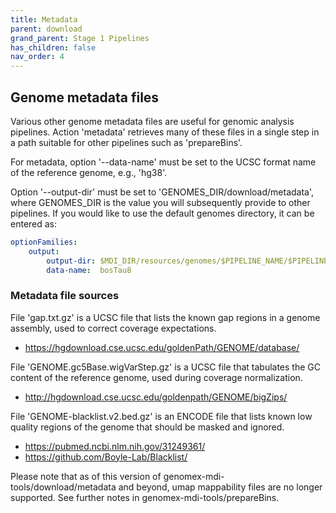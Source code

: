 ```yaml
---
title: Metadata
parent: download
grand_parent: Stage 1 Pipelines 
has_children: false
nav_order: 4
---
```


## Genome metadata files

Various other genome metadata files are useful for genomic analysis 
pipelines. Action 'metadata' retrieves many of these files in a single
step in a path suitable for other pipelines such as 'prepareBins'.

For metadata, option '--data-name' must be set to the
UCSC format name of the reference genome, e.g., 'hg38'.

Option '--output-dir' must be set to 'GENOMES_DIR/download/metadata',
where GENOMES_DIR is the value you will subsequently
provide to other pipelines. If you would like to use the default genomes 
directory, it can be entered as:

```yml
optionFamilies:
    output:
        output-dir: $MDI_DIR/resources/genomes/$PIPELINE_NAME/$PIPELINE_ACTION
        data-name:  bosTau8
```

### Metadata file sources

File 'gap.txt.gz' is a UCSC file that lists the known gap
regions in a genome assembly, used to correct coverage expectations. 

- <https://hgdownload.cse.ucsc.edu/goldenPath/GENOME/database/>

File 'GENOME.gc5Base.wigVarStep.gz' is a UCSC file that
tabulates the GC content of the reference genome, used
during coverage normalization. 

- <http://hgdownload.cse.ucsc.edu/goldenpath/GENOME/bigZips/>

File 'GENOME-blacklist.v2.bed.gz' is an ENCODE file that 
lists known low quality regions of the genome that should be 
masked and ignored. 

- <https://pubmed.ncbi.nlm.nih.gov/31249361/>
- <https://github.com/Boyle-Lab/Blacklist/>

Please note that as of this version of genomex-mdi-tools/download/metadata
and beyond, umap mappability files are no longer supported. See further
notes in genomex-mdi-tools/prepareBins.
